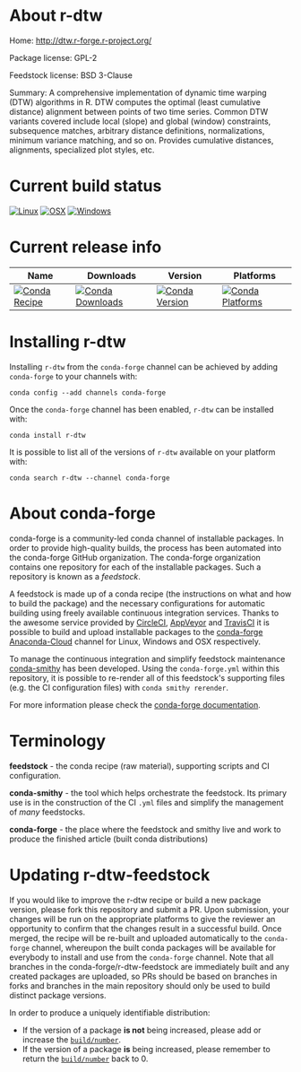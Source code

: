 About r-dtw
===========

Home: http://dtw.r-forge.r-project.org/

Package license: GPL-2

Feedstock license: BSD 3-Clause

Summary: A comprehensive implementation of dynamic time warping (DTW) algorithms in R.  DTW computes the optimal (least cumulative distance) alignment between points of two time series.  Common DTW variants covered include local (slope) and global (window) constraints, subsequence matches, arbitrary distance definitions, normalizations, minimum variance matching, and so on.  Provides cumulative distances, alignments, specialized plot styles, etc.



Current build status
====================

[![Linux](https://img.shields.io/circleci/project/github/conda-forge/r-dtw-feedstock/master.svg?label=Linux)](https://circleci.com/gh/conda-forge/r-dtw-feedstock)
[![OSX](https://img.shields.io/travis/conda-forge/r-dtw-feedstock/master.svg?label=macOS)](https://travis-ci.org/conda-forge/r-dtw-feedstock)
[![Windows](https://img.shields.io/appveyor/ci/conda-forge/r-dtw-feedstock/master.svg?label=Windows)](https://ci.appveyor.com/project/conda-forge/r-dtw-feedstock/branch/master)

Current release info
====================

| Name | Downloads | Version | Platforms |
| --- | --- | --- | --- |
| [![Conda Recipe](https://img.shields.io/badge/recipe-r--dtw-green.svg)](https://anaconda.org/conda-forge/r-dtw) | [![Conda Downloads](https://img.shields.io/conda/dn/conda-forge/r-dtw.svg)](https://anaconda.org/conda-forge/r-dtw) | [![Conda Version](https://img.shields.io/conda/vn/conda-forge/r-dtw.svg)](https://anaconda.org/conda-forge/r-dtw) | [![Conda Platforms](https://img.shields.io/conda/pn/conda-forge/r-dtw.svg)](https://anaconda.org/conda-forge/r-dtw) |

Installing r-dtw
================

Installing `r-dtw` from the `conda-forge` channel can be achieved by adding `conda-forge` to your channels with:

```
conda config --add channels conda-forge
```

Once the `conda-forge` channel has been enabled, `r-dtw` can be installed with:

```
conda install r-dtw
```

It is possible to list all of the versions of `r-dtw` available on your platform with:

```
conda search r-dtw --channel conda-forge
```


About conda-forge
=================

conda-forge is a community-led conda channel of installable packages.
In order to provide high-quality builds, the process has been automated into the
conda-forge GitHub organization. The conda-forge organization contains one repository
for each of the installable packages. Such a repository is known as a *feedstock*.

A feedstock is made up of a conda recipe (the instructions on what and how to build
the package) and the necessary configurations for automatic building using freely
available continuous integration services. Thanks to the awesome service provided by
[CircleCI](https://circleci.com/), [AppVeyor](https://www.appveyor.com/)
and [TravisCI](https://travis-ci.org/) it is possible to build and upload installable
packages to the [conda-forge](https://anaconda.org/conda-forge)
[Anaconda-Cloud](https://anaconda.org/) channel for Linux, Windows and OSX respectively.

To manage the continuous integration and simplify feedstock maintenance
[conda-smithy](https://github.com/conda-forge/conda-smithy) has been developed.
Using the ``conda-forge.yml`` within this repository, it is possible to re-render all of
this feedstock's supporting files (e.g. the CI configuration files) with ``conda smithy rerender``.

For more information please check the [conda-forge documentation](https://conda-forge.org/docs/).

Terminology
===========

**feedstock** - the conda recipe (raw material), supporting scripts and CI configuration.

**conda-smithy** - the tool which helps orchestrate the feedstock.
                   Its primary use is in the construction of the CI ``.yml`` files
                   and simplify the management of *many* feedstocks.

**conda-forge** - the place where the feedstock and smithy live and work to
                  produce the finished article (built conda distributions)


Updating r-dtw-feedstock
========================

If you would like to improve the r-dtw recipe or build a new
package version, please fork this repository and submit a PR. Upon submission,
your changes will be run on the appropriate platforms to give the reviewer an
opportunity to confirm that the changes result in a successful build. Once
merged, the recipe will be re-built and uploaded automatically to the
`conda-forge` channel, whereupon the built conda packages will be available for
everybody to install and use from the `conda-forge` channel.
Note that all branches in the conda-forge/r-dtw-feedstock are
immediately built and any created packages are uploaded, so PRs should be based
on branches in forks and branches in the main repository should only be used to
build distinct package versions.

In order to produce a uniquely identifiable distribution:
 * If the version of a package **is not** being increased, please add or increase
   the [``build/number``](https://conda.io/docs/user-guide/tasks/build-packages/define-metadata.html#build-number-and-string).
 * If the version of a package **is** being increased, please remember to return
   the [``build/number``](https://conda.io/docs/user-guide/tasks/build-packages/define-metadata.html#build-number-and-string)
   back to 0.
